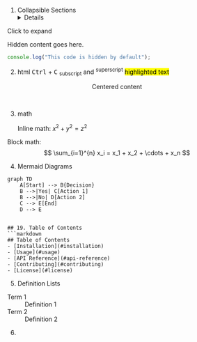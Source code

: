 1. Collapsible Sections
   <details>
<summary>Click to expand</summary>

Hidden content goes here.

```javascript
console.log("This code is hidden by default");
```
2. html
   <kbd>Ctrl</kbd> + <kbd>C</kbd>
<sub>subscript</sub> and <sup>superscript</sup>
<mark>highlighted text</mark>

<div align="center">
  Centered content
</div>

<br> <!-- Line break -->

3. math


   Inline math: $x^2 + y^2 = z^2$

Block math:
$$
\sum_{i=1}^{n} x_i = x_1 + x_2 + \cdots + x_n
$$

4. Mermaid Diagrams
```mermaid
graph TD
    A[Start] --> B{Decision}
    B -->|Yes| C[Action 1]
    B -->|No| D[Action 2]
    C --> E[End]
    D --> E


## 19. Table of Contents
```markdown
## Table of Contents
- [Installation](#installation)
- [Usage](#usage)
- [API Reference](#api-reference)
- [Contributing](#contributing)
- [License](#license)
```

5. Definition Lists
<dl>
  <dt>Term 1</dt>
  <dd>Definition 1</dd>
  
  <dt>Term 2</dt>
  <dd>Definition 2</dd>
</dl>

6.
